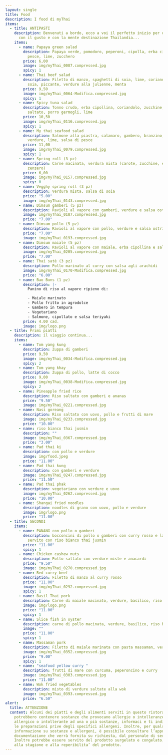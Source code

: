 ```yaml
---
layout: single
title: Food
description: I food di myThai
items:
  - title: ANTIPASTI
    description: Benvenuti a bordo, ecco a voi il perfetto inizio per questo viaggio
      con il gusto e con la mente destinazione Thailandia...
    items:
      - name: Papaya green salad
        description: Papaya verde, pomodoro, peperoni, cipolla, erba cipollina, salsa di
          pesce, lime, zucchero
        price: 6,00
        image: img/myThai_0087.compressed.jpg
        spicy: 1
      - name: Thai beef salad
        description: Filetto di manzo, spaghetti di soia, lime, coriandolo, salsa di
          soia, piccante, verdure alla julienne, menta
        price: 9,50
        image: img/myThai_0064-Modifica.compressed.jpg
        spicy: 1
      - name: Spicy tuna salad
        description: Tonno crudo, erba cipollina, coriandolo, zucchine, pendolini, riso
          saltato, porro germogli, lime
        price: 10,50
        image: img/myThai_0116.compressed.jpg
        spicy: 1
      - name: My thai seafood salad
        description: Salmone alla piastra, calamaro, gambero, branzino, misto di
          verdure, lime, salsa di pesce
        price: 11,00
        image: img/myThai_0079.compressed.jpg
        spicy: 1
      - name: Spring roll (3 pz)
        description: Carne macinata, verdura mista (carote, zucchine, erba cipollina,
          zenzero)
        price: 6,00
        image: img/myThai_0157.compressed.jpg
        spicy: 0
      - name: Vegghy spring roll (3 pz)
        description: Verdura mista, salsa di soia
        price: "5.00"
        image: img/myThai_0143.compressed.jpg
      - name: Dimsum gamberi (5 pz)
        description: Ravioli al vapore con gamberi, verdure e salsa ostriche
        image: img/myThai_0187.compressed.jpg
        price: "7.00"
      - name: Dimsum pollo (5 pz)
        description: Ravioli al vapore con pollo, verdure e salsa ostriche
        price: "7.00"
        image: img/myThai_0193.compressed.jpg
      - name: Dimsum maiale (5 pz)
        description: Ravioli al vapore con maiale, erba cipollina e salsa ostriche
        image: img/myThai_0205.compressed.jpg
        price: "7.00"
      - name: Thai satè (3 pz)
        description: Pollo marinato al curry con salsa agli arachidi
        image: img/myThai_0170-Modifica.compressed.jpg
        price: "6.00"
      - name: Bao Buns (1 pz)
        description: |-
          Panino di riso al vapore ripieno di:

          - Maiale marinato
          - Pollo fritto in agrodolce
          - Gambero in tempura
          - Vegetariano
          - Salmone, cipollato e salsa teriyaki
        price: 4.00 cad.
        image: img/logo.png
  - title: Primi piatti
    description: il viaggio continua...
    items:
      - name: Tom yang kung
        description: Zuppa di gamberi
        price: 9,50
        image: img/myThai_0034-Modifica.compressed.jpg
        spicy: 2
      - name: Tom yang khay
        description: Zuppa di pollo, latte di cocco
        price: 9,00
        image: img/myThai_0038-Modifica.compressed.jpg
        spicy: 2
      - name: Pineapple fried rice
        description: Riso saltato con gamberi e ananas
        price: "9.50"
        image: img/myThai_0221.compressed.jpg
      - name: Nasi goreang
        description: Riso saltato con uovo, pollo e frutti di mare
        image: img/myThai_0233.compressed.jpg
        price: "10.00"
      - name: riso bianco thai jusmin
        description: ""
        image: img/myThai_0367.compressed.jpg
        price: "3.00"
      - name: Pad thai ki
        description: con pollo e verdure
        image: img/food.jpeg
        price: "11.00"
      - name: Pad thai kung
        description: con gamberi e verdure
        image: img/myThai_0247.compressed.jpg
        price: "11.50"
      - name: Pad thai phak
        description: vegetariano con verdure e uovo
        image: img/myThai_0262.compressed.jpg
        price: "10.00"
      - name: Shangai fried noodles
        description: noodles di grano con uovo, pollo e verdure
        image: img/logo.png
        price: "11.00"
  - title: SECONDI
    items:
      - name: PANANG con pollo o gamberi
        description: bocconcini di pollo o gamberi con curry rosso e latte di cocco,
          servito con riso bianco thai jusmin
        price: "11.00"
        spicy: 1
      - name: Chicken cashew nuts
        description: Pollo saltato con verdure miste e anacardi
        price: "9.50"
        image: img/myThai_0270.compressed.jpg
      - name: Red curry beef
        description: Filetto di manzo al curry rosso
        price: "11.00"
        image: img/myThai_0292.compressed.jpg
        spicy: 1
      - name: Basil Thai pork
        description: Carne di maiale macinato, verdure, basilico, riso bianco e uovo
        image: img/logo.png
        price: "11.00"
        spicy: 1
      - name: Slice fish in oyster
        description: carne di pollo macinata, verdure, basilico, riso bianco e uovo
        image: ""
        price: "11.00"
        spicy: 1
      - name: Massaman pork
        description: Filetto di maiale marinata con pasta massaman, verdure e latte di cocco
        image: img/myThai_0352.compressed.jpg
        price: "9.00"
        spicy: 1
      - name: "seafood yellow curry "
        description: frutti di mare con curcuma, peperoncino e curry
        image: img/myThai_0303.compressed.jpg
        price: "11.00"
      - name: Wok fried vegetables
        description: misto di verdure saltate alla wok
        image: img/myThai_0393.compressed.jpg
        price: "6.50"
alert:
  title: ATTENZIONE
  content: Alcuni dei piatti e degli alimenti serviti in questo ristorante
    potrebbero contenere sostanze che provocano allergie o intolleranze. Se sei
    allergico o intollerante ad una o più sostanze, informaci e ti indicheremo
    le preparazioni prive degli specifici allergeni. Inoltre, per qualsiasi
    informazione su sostanze e allergeni, è possibile consultare l’apposita
    documentazione che verrà fornita su richiesta, dal personale di servizio.
    Inoltre potrebbe essere servito del prodotto surgelato e congelato, in base
    alla stagione e alla reperibilita’ del prodotto.
---
```


